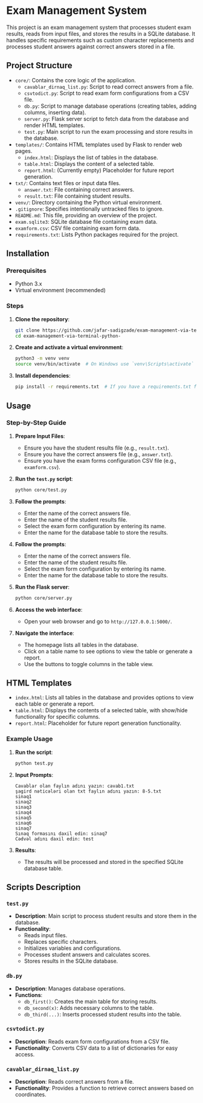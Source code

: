 # Exam Management System

This project is an exam management system that processes student exam results, reads from input files, and stores the results in a SQLite database. It handles specific requirements such as custom character replacements and processes student answers against correct answers stored in a file.

## Project Structure
- `core/`: Contains the core logic of the application.
  - `cavablar_dirnaq_list.py`: Script to read correct answers from a file.
  - `csvtodict.py`: Script to read exam form configurations from a CSV file.
  - `db.py`: Script to manage database operations (creating tables, adding columns, inserting data).
  - `server.py`: Flask server script to fetch data from the database and render HTML templates.
  - `test.py`: Main script to run the exam processing and store results in the database.
- `templates/`: Contains HTML templates used by Flask to render web pages.
  - `index.html`: Displays the list of tables in the database.
  - `table.html`: Displays the content of a selected table.
  - `report.html`: (Currently empty) Placeholder for future report generation.
- `txt/`: Contains text files or input data files.
  - `answer.txt`: File containing correct answers.
  - `result.txt`: File containing student results.
- `venv/`: Directory containing the Python virtual environment.
- `.gitignore`: Specifies intentionally untracked files to ignore.
- `README.md`: This file, providing an overview of the project.
- `exam.sqlite3`: SQLite database file containing exam data.
- `examform.csv`: CSV file containing exam form data.
- `requirements.txt`: Lists Python packages required for the project.

## Installation

### Prerequisites

- Python 3.x
- Virtual environment (recommended)

### Steps

1. **Clone the repository**:
    ```bash
    git clone https://github.com/jafar-sadigzade/exam-management-via-terminal-python-.git
    cd exam-management-via-terminal-python-
    ```

2. **Create and activate a virtual environment**:
    ```bash
    python3 -m venv venv
    source venv/bin/activate  # On Windows use `venv\Scripts\activate`
    ```

3. **Install dependencies**:
    ```bash
    pip install -r requirements.txt  # If you have a requirements.txt file with dependencies
    ```

## Usage

### Step-by-Step Guide

1. **Prepare Input Files**:
    - Ensure you have the student results file (e.g., `result.txt`).
    - Ensure you have the correct answers file (e.g., `answer.txt`).
    - Ensure you have the exam forms configuration CSV file (e.g., `examform.csv`).

2. **Run the `test.py` script**:
    ```bash
    python core/test.py
    ```

3. **Follow the prompts**:
    - Enter the name of the correct answers file.
    - Enter the name of the student results file.
    - Select the exam form configuration by entering its name.
    - Enter the name for the database table to store the results.


3. **Follow the prompts**:
    - Enter the name of the correct answers file.
    - Enter the name of the student results file.
    - Select the exam form configuration by entering its name.
    - Enter the name for the database table to store the results.


4. **Run the Flask server**:
    ```bash
    python core/server.py
    ```

5. **Access the web interface**:
    - Open your web browser and go to `http://127.0.0.1:5000/`.

6. **Navigate the interface**:
    - The homepage lists all tables in the database.
    - Click on a table name to see options to view the table or generate a report.
    - Use the buttons to toggle columns in the table view.



## HTML Templates

- `index.html`: Lists all tables in the database and provides options to view each table or generate a report.
- `table.html`: Displays the contents of a selected table, with show/hide functionality for specific columns.
- `report.html`: Placeholder for future report generation functionality.


### Example Usage

1. **Run the script**:
    ```bash
    python test.py
    ```

2. **Input Prompts**:
    ```
    Cavablar olan faylın adını yazın: cavab1.txt
    şagird nəticələri olan txt faylın adını yazın: 8-5.txt
    sinaq1
    sinaq2
    sinaq3
    sinaq4
    sinaq5
    sinaq6
    sinaq7
    Sınaq formasını daxil edin: sinaq7
    Cədvəl adını daxil edin: test
    ```

3. **Results**:
    - The results will be processed and stored in the specified SQLite database table.

## Scripts Description

### `test.py`

- **Description**: Main script to process student results and store them in the database.
- **Functionality**:
    - Reads input files.
    - Replaces specific characters.
    - Initializes variables and configurations.
    - Processes student answers and calculates scores.
    - Stores results in the SQLite database.

### `db.py`

- **Description**: Manages database operations.
- **Functions**:
    - `db_first()`: Creates the main table for storing results.
    - `db_second(x)`: Adds necessary columns to the table.
    - `db_third(...)`: Inserts processed student results into the table.

### `csvtodict.py`

- **Description**: Reads exam form configurations from a CSV file.
- **Functionality**: Converts CSV data to a list of dictionaries for easy access.

### `cavablar_dirnaq_list.py`

- **Description**: Reads correct answers from a file.
- **Functionality**: Provides a function to retrieve correct answers based on coordinates.
